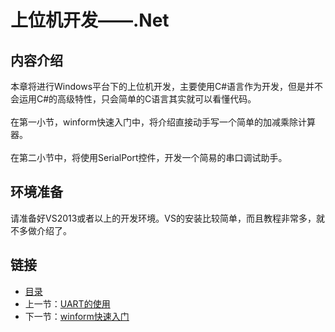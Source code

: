 # 上位机开发——.Net

## 内容介绍
本章将进行Windows平台下的上位机开发，主要使用C#语言作为开发，但是并不会运用C#的高级特性，只会简单的C语言其实就可以看懂代码。<br><br>
在第一小节，winform快速入门中，将介绍直接动手写一个简单的加减乘除计算器。<br><br>
在第二小节中，将使用SerialPort控件，开发一个简易的串口调试助手。

## 环境准备
请准备好VS2013或者以上的开发环境。VS的安装比较简单，而且教程非常多，就不多做介绍了。




## 链接
- [目录](directory.md)  
- 上一节：[UART的使用](1.6.md)  
- 下一节：[winform快速入门](2.1.md)